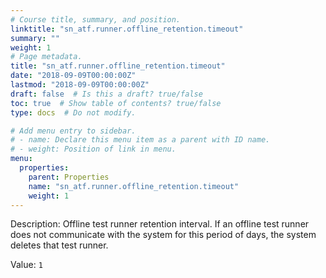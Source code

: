 ```yaml
---
# Course title, summary, and position.
linktitle: "sn_atf.runner.offline_retention.timeout"
summary: ""
weight: 1
# Page metadata.
title: "sn_atf.runner.offline_retention.timeout"
date: "2018-09-09T00:00:00Z"
lastmod: "2018-09-09T00:00:00Z"
draft: false  # Is this a draft? true/false
toc: true  # Show table of contents? true/false
type: docs  # Do not modify.

# Add menu entry to sidebar.
# - name: Declare this menu item as a parent with ID name.
# - weight: Position of link in menu.
menu:
  properties:
    parent: Properties
    name: "sn_atf.runner.offline_retention.timeout"
    weight: 1
---
```


Description: Offline test runner retention interval. If an offline test runner does not communicate with the system for this period of days, the system deletes that test runner.


Value: `1`